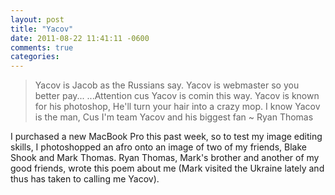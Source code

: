 ```yaml
---
layout: post
title: "Yacov"
date: 2011-08-22 11:41:11 -0600
comments: true
categories:
---
```


> Yacov is Jacob as the Russians say.
> Yacov is webmaster so you better pay...
> ...Attention cus Yacov is comin this way.
> Yacov is known for his photoshop,
> He'll turn your hair into a crazy mop.
> I know Yacov is the man,
> Cus I'm team Yacov and his biggest fan
> ~ Ryan Thomas

I purchased a new MacBook Pro this past week, so to test my image editing skills, I photoshopped an afro onto an image of two of my friends, Blake Shook and Mark Thomas. Ryan Thomas, Mark's brother and another of my good friends, wrote this poem about me (Mark visited the Ukraine lately and thus has taken to calling me Yacov).
